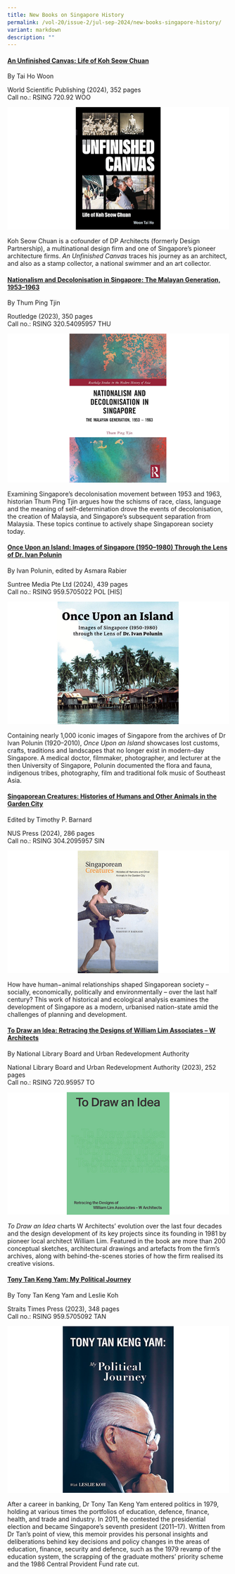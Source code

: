 ```yaml
---
title: New Books on Singapore History
permalink: /vol-20/issue-2/jul-sep-2024/new-books-singapore-history/
variant: markdown
description: ""
---
```

#### **[An Unfinished Canvas: Life of Koh Seow Chuan](https://eservice.nlb.gov.sg/redir/itemdetails?bid=300029371)**

By Tai Ho Woon

World Scientific Publishing (2024), 352 pages <br>
Call no.: RSING 720.92 WOO

![](/images/Vol%2020%20Issue%202/New%20Books/Canvas.jpg)


Koh Seow Chuan is a cofounder of DP Architects (formerly Design Partnership), a multinational design firm and one of Singapore’s pioneer architecture firms. _An Unfinished Canvas_ traces his journey as an architect, and also as a stamp collector, a national swimmer and an art collector.


#### **[Nationalism and Decolonisation in Singapore: The Malayan Generation, 1953–1963](https://eservice.nlb.gov.sg/redir/itemdetails?bid=206105168)**

By Thum Ping Tjin

Routledge (2023), 350 pages <br>
Call no.: RSING 320.54095957 THU

![](/images/Vol%2020%20Issue%202/New%20Books/Nationalism.jpg)


Examining Singapore’s decolonisation movement between 1953 and 1963, historian Thum Ping Tjin argues how the schisms of race, class, language and the meaning of self-determination drove the events of decolonisation, the creation of Malaysia, and Singapore’s subsequent separation from Malaysia. These topics continue to actively shape Singaporean society today.


#### **[Once Upon an Island: Images of Singapore (1950–1980) Through the Lens of Dr. Ivan Polunin](https://eservice.nlb.gov.sg/redir/itemdetails?bid=300020429)**

By Ivan Polunin, edited by Asmara Rabier

Suntree Media Pte Ltd (2024), 439 pages <br>
Call no.: RSING 959.5705022 POL \[HIS\]

![](/images/Vol%2020%20Issue%202/New%20Books/OnceUpon.jpg)

Containing nearly 1,000 iconic images of Singapore from the archives of Dr Ivan Polunin (1920–2010), _Once Upon an Island_ showcases lost customs, crafts, traditions and landscapes that no longer exist in modern-day Singapore. A medical doctor, filmmaker, photographer, and lecturer at the then University of Singapore, Polunin documented the flora and fauna, indigenous tribes, photography, film and traditional folk music of Southeast Asia.


#### **[ Singaporean Creatures: Histories of Humans and Other Animals in the Garden City](https://eservice.nlb.gov.sg/redir/itemdetails?bid=300023913)**

Edited by Timothy P. Barnard

NUS Press (2024), 286 pages <br>
Call no.: RSING 304.2095957 SIN

![](/images/Vol%2020%20Issue%202/New%20Books/SGCreature.jpg)

How have human−animal relationships shaped Singaporean society – socially, economically, politically and environmentally – over the last half century? This work of historical and ecological analysis examines the development of Singapore as a modern, urbanised nation-state amid the challenges of planning and development.


#### **[To Draw an Idea: Retracing the Designs of William Lim Associates – W Architects](https://eservice.nlb.gov.sg/redir/itemdetails?bid=206124820)**

By National Library Board and Urban Redevelopment Authority

National Library Board and Urban Redevelopment Authority (2023), 252 pages<br>
Call no.: RSING 720.95957 TO

![](/images/Vol%2020%20Issue%202/New%20Books/Idea.jpg)

_To Draw an Idea_&nbsp;charts W&nbsp;Architects’&nbsp;evolution over the last four decades and the design development of its key projects since its founding in 1981 by pioneer local architect William Lim. Featured in the book are more than 200 conceptual sketches, architectural drawings and artefacts from the firm’s archives, along with behind-the-scenes stories of how the firm realised its creative visions.

#### **[Tony Tan Keng Yam: My Political Journey ](https://eservice.nlb.gov.sg/redir/itemdetails?bid=206112675)**

By Tony Tan Keng Yam and Leslie Koh

Straits Times Press (2023), 348 pages <br>
Call no.: RSING 959.5705092 TAN

![](/images/Vol%2020%20Issue%202/New%20Books/Tony_Tan.png)

After a career in banking, Dr Tony Tan Keng Yam entered politics in 1979, holding at various times the portfolios of education, defence, finance, health, and trade and industry. In 2011, he contested the presidential election and became Singapore’s seventh president (2011–17). Written from Dr Tan’s point of view, this memoir provides his personal insights and deliberations behind key decisions and policy changes in the areas of education, finance, security and defence, such as the 1979 revamp of the education system, the scrapping of the graduate mothers’ priority scheme and the 1986 Central Provident Fund rate cut.